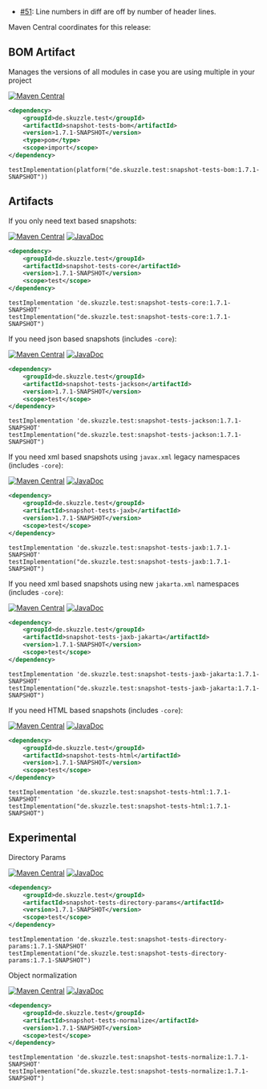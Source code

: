 * [#51](https://github.com/skuzzle/snapshot-tests/issues/51): Line numbers in diff are off by number of header lines.

Maven Central coordinates for this release:

## BOM Artifact
Manages the versions of all modules in case you are using multiple in your project

[![Maven Central](https://img.shields.io/static/v1?label=MavenCentral&message=1.7.1-SNAPSHOT&color=blue)](https://search.maven.org/artifact/de.skuzzle.test/snapshot-tests-bom/1.7.1-SNAPSHOT/jar)

```xml
<dependency>
    <groupId>de.skuzzle.test</groupId>
    <artifactId>snapshot-tests-bom</artifactId>
    <version>1.7.1-SNAPSHOT</version>
    <type>pom</type>
    <scope>import</scope>
</dependency>
```

```
testImplementation(platform("de.skuzzle.test:snapshot-tests-bom:1.7.1-SNAPSHOT"))
```

## Artifacts
If you only need text based snapshots:

[![Maven Central](https://img.shields.io/static/v1?label=MavenCentral&message=1.7.1-SNAPSHOT&color=blue)](https://search.maven.org/artifact/de.skuzzle.test/snapshot-tests-core/1.7.1-SNAPSHOT/jar) [![JavaDoc](https://img.shields.io/static/v1?label=JavaDoc&message=1.7.1-SNAPSHOT&color=orange)](http://www.javadoc.io/doc/de.skuzzle.test/snapshot-tests-core/1.7.1-SNAPSHOT)

```xml
<dependency>
    <groupId>de.skuzzle.test</groupId>
    <artifactId>snapshot-tests-core</artifactId>
    <version>1.7.1-SNAPSHOT</version>
    <scope>test</scope>
</dependency>
```

```
testImplementation 'de.skuzzle.test:snapshot-tests-core:1.7.1-SNAPSHOT'
testImplementation("de.skuzzle.test:snapshot-tests-core:1.7.1-SNAPSHOT")
```

If you need json based snapshots (includes `-core`):

[![Maven Central](https://img.shields.io/static/v1?label=MavenCentral&message=1.7.1-SNAPSHOT&color=blue)](https://search.maven.org/artifact/de.skuzzle.test/snapshot-tests-jackson/1.7.1-SNAPSHOT/jar) [![JavaDoc](https://img.shields.io/static/v1?label=JavaDoc&message=1.7.1-SNAPSHOT&color=orange)](http://www.javadoc.io/doc/de.skuzzle.test/snapshot-tests-jackson/1.7.1-SNAPSHOT)

```xml
<dependency>
    <groupId>de.skuzzle.test</groupId>
    <artifactId>snapshot-tests-jackson</artifactId>
    <version>1.7.1-SNAPSHOT</version>
    <scope>test</scope>
</dependency>
```

```
testImplementation 'de.skuzzle.test:snapshot-tests-jackson:1.7.1-SNAPSHOT'
testImplementation("de.skuzzle.test:snapshot-tests-jackson:1.7.1-SNAPSHOT")
```

If you need xml based snapshots using `javax.xml` legacy namespaces (includes `-core`):

[![Maven Central](https://img.shields.io/static/v1?label=MavenCentral&message=1.7.1-SNAPSHOT&color=blue)](https://search.maven.org/artifact/de.skuzzle.test/snapshot-tests-jaxb/1.7.1-SNAPSHOT/jar) [![JavaDoc](https://img.shields.io/static/v1?label=JavaDoc&message=1.7.1-SNAPSHOT&color=orange)](http://www.javadoc.io/doc/de.skuzzle.test/snapshot-tests-jaxb/1.7.1-SNAPSHOT)

```xml
<dependency>
    <groupId>de.skuzzle.test</groupId>
    <artifactId>snapshot-tests-jaxb</artifactId>
    <version>1.7.1-SNAPSHOT</version>
    <scope>test</scope>
</dependency>
```

```
testImplementation 'de.skuzzle.test:snapshot-tests-jaxb:1.7.1-SNAPSHOT'
testImplementation("de.skuzzle.test:snapshot-tests-jaxb:1.7.1-SNAPSHOT")
```

If you need xml based snapshots using new `jakarta.xml` namespaces (includes `-core`):

[![Maven Central](https://img.shields.io/static/v1?label=MavenCentral&message=1.7.1-SNAPSHOT&color=blue)](https://search.maven.org/artifact/de.skuzzle.test/snapshot-tests-jaxb-jakarta/1.7.1-SNAPSHOT/jar) [![JavaDoc](https://img.shields.io/static/v1?label=JavaDoc&message=1.7.1-SNAPSHOT&color=orange)](http://www.javadoc.io/doc/de.skuzzle.test/snapshot-tests-jaxb-jakarta/1.7.1-SNAPSHOT)

```xml
<dependency>
    <groupId>de.skuzzle.test</groupId>
    <artifactId>snapshot-tests-jaxb-jakarta</artifactId>
    <version>1.7.1-SNAPSHOT</version>
    <scope>test</scope>
</dependency>
```

```
testImplementation 'de.skuzzle.test:snapshot-tests-jaxb-jakarta:1.7.1-SNAPSHOT'
testImplementation("de.skuzzle.test:snapshot-tests-jaxb-jakarta:1.7.1-SNAPSHOT")
```

If you need HTML based snapshots (includes `-core`):

[![Maven Central](https://img.shields.io/static/v1?label=MavenCentral&message=1.7.1-SNAPSHOT&color=blue)](https://search.maven.org/artifact/de.skuzzle.test/snapshot-tests-html/1.7.1-SNAPSHOT/jar) [![JavaDoc](https://img.shields.io/static/v1?label=JavaDoc&message=1.7.1-SNAPSHOT&color=orange)](http://www.javadoc.io/doc/de.skuzzle.test/snapshot-tests-html/1.7.1-SNAPSHOT)

```xml
<dependency>
    <groupId>de.skuzzle.test</groupId>
    <artifactId>snapshot-tests-html</artifactId>
    <version>1.7.1-SNAPSHOT</version>
    <scope>test</scope>
</dependency>
```

```
testImplementation 'de.skuzzle.test:snapshot-tests-html:1.7.1-SNAPSHOT'
testImplementation("de.skuzzle.test:snapshot-tests-html:1.7.1-SNAPSHOT")
```

## Experimental
Directory Params

[![Maven Central](https://img.shields.io/static/v1?label=MavenCentral&message=1.7.1-SNAPSHOT&color=blue)](https://search.maven.org/artifact/de.skuzzle.test/snapshot-tests-directory-params/1.7.1-SNAPSHOT/jar) [![JavaDoc](https://img.shields.io/static/v1?label=JavaDoc&message=1.7.1-SNAPSHOT&color=orange)](http://www.javadoc.io/doc/de.skuzzle.test/snapshot-tests-directory-params/1.7.1-SNAPSHOT)

```xml
<dependency>
    <groupId>de.skuzzle.test</groupId>
    <artifactId>snapshot-tests-directory-params</artifactId>
    <version>1.7.1-SNAPSHOT</version>
    <scope>test</scope>
</dependency>
```

```
testImplementation 'de.skuzzle.test:snapshot-tests-directory-params:1.7.1-SNAPSHOT'
testImplementation("de.skuzzle.test:snapshot-tests-directory-params:1.7.1-SNAPSHOT")
```

Object normalization

[![Maven Central](https://img.shields.io/static/v1?label=MavenCentral&message=1.7.1-SNAPSHOT&color=blue)](https://search.maven.org/artifact/de.skuzzle.test/snapshot-tests-normalize/1.7.1-SNAPSHOT/jar) [![JavaDoc](https://img.shields.io/static/v1?label=JavaDoc&message=1.7.1-SNAPSHOT&color=orange)](http://www.javadoc.io/doc/de.skuzzle.test/snapshot-tests-normalize/1.7.1-SNAPSHOT)

```xml
<dependency>
    <groupId>de.skuzzle.test</groupId>
    <artifactId>snapshot-tests-normalize</artifactId>
    <version>1.7.1-SNAPSHOT</version>
    <scope>test</scope>
</dependency>
```

```
testImplementation 'de.skuzzle.test:snapshot-tests-normalize:1.7.1-SNAPSHOT'
testImplementation("de.skuzzle.test:snapshot-tests-normalize:1.7.1-SNAPSHOT")
```